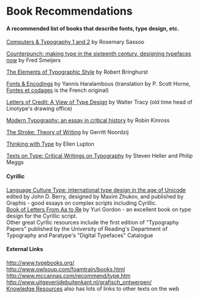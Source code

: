 <h1>Book Recommendations</h1>

<h4> A recommended list of books that describe fonts, type design, etc.</h4>
<p>
<a title="Computers & Typography 1 and 2" href="http://books.google.com/books?id=Gm4QAbGKIBgC&source=gbs_book_other_versions&redir_esc=y">Computers & Typography 1 and 2</a> by Rosemary Sassoo<br>

<a title="Counterpunch: making type in the sixteenth century, designing typefaces now" href="http://books.google.com/books/about/Counterpunch.html?id=dUZUAAAAMAAJ&redir_esc=y
">Counterpunch: making type in the sixteenth century, designing typefaces now</a> by Fred Smeijers<br>

<a title="http://en.wikipedia.org/wiki/The_Elements_of_Typographic_Style" href="http://en.wikipedia.org/wiki/The_Elements_of_Typographic_Style">The Elements of Typographic Style</a> by Robert Bringhurst<br>

<a title="Fonts & Encodings" href="http://www.oreilly.com/catalog/9780596102425/">Fonts & Encodings</a> by Yannis Haralambous (translation by P. Scott Horne, <a title="http://www.oreilly.fr/catalogue/284177273X" href="http://www.oreilly.fr/catalogue/284177273X">Fontes et codages</a> is the French original)<br>

<a title="Letters of Credit: A View of Type Design" href="http://books.google.com/books?id=y8NssjbqNcsC&hl=de&source=gbs_similarbooks&redir_esc=y">Letters of Credit: A View of Type Design</a> by Walter Tracy (old time head of Linotype's drawing office)<br>

<a title="Modern Typography: an essay in critical history" href="http://books.google.com/books?id=9TNUAAAAMAAJ&q=modern+typography&dq=modern+typography&hl=de&sa=X&ei=PMLZT_GnD8bAtAbL2uTyBw&redir_esc=y">Modern Typography: an essay in critical history</a> by Robin Kinross<br>

<a title="The Stroke: Theory of Writing" href="http://books.google.com/books/about/The_Stroke.html?id=aX6FQgAACAAJ&redir_esc=y">The Stroke: Theory of Writing</a> by Gerritt Noordzij<br> 

<a title="Thinking with Type" href="http://www.papress.com/thinkingwithtype/" href="http://www.papress.com/thinkingwithtype/">Thinking with Type</a> by Ellen Lupton<br>

<a title="Texts on Type: Critical Writings on Typography" href="http://books.google.com/books/about/Texts_on_Type.html?id=USjjh4Nh38UC&redir_esc=y">Texts on Type: Critical Writings on Typography</a> by Steven Heller and Philip Meggs<br></p>

<h4> Cyrillic </h4>
<p><a title="http://www.atypi.org/05_About_us/70_publications/50_LCT/" href="http://www.atypi.org/05_About_us/70_publications/50_LCT/">Language Culture Type: international type design in the age of Unicode</a> edited by John D. Berry, designed by Maxim Zhukov, and published by Graphis - good essays on complex scripts including Cyrillic.<br>
<a title="http://www.artlebedev.com/everything/izdal/kniga_pro_bykvy/" class="external text" href="http://www.artlebedev.com/everything/izdal/kniga_pro_bykvy/">Book of Letters From Аа to Яя</a> by Yuri Gordon - an excellent book on type design for the Cyrillic script.<br>
Other great Cyrllic resources include the first edition of "Typography Papers" published by the University of Reading's Department of Typography and Paratype's "Digital Typefaces" Catalogue<br></p>

<h4> External Links </h4>
<p><a title="http://www.typebooks.org/" class="external free" href="http://www.typebooks.org/">http://www.typebooks.org/</a><br>
<a title="http://www.owlsoup.com/foamtrain/books.html" class="external free" href="http://www.owlsoup.com/foamtrain/books.html">http://www.owlsoup.com/foamtrain/books.html</a><br>
<a title="http://www.mccannas.com/recommend/type.htm" class="external free" href="http://www.mccannas.com/recommend/type.htm">http://www.mccannas.com/recommend/type.htm</a><br>
<a title="http://www.uitgeverijdebuitenkant.nl/grafisch_ontwerpen/" class="external free" href="http://www.uitgeverijdebuitenkant.nl/grafisch_ontwerpen/">http://www.uitgeverijdebuitenkant.nl/grafisch_ontwerpen/</a><br>
<a title="Knowledge Resources" href="/knowledge_resources">Knowledge Resources</a> also has lots of links to other texts on the web<p>